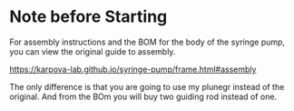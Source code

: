# Note before Starting

For assembly instructions and the BOM for the body of the syringe pump, you can view the original guide to assembly.

https://karpova-lab.github.io/syringe-pump/frame.html#assembly

The only difference is that you are going to use my plunegr instead of the original. And from the BOm you will buy two guiding rod instead of one.
